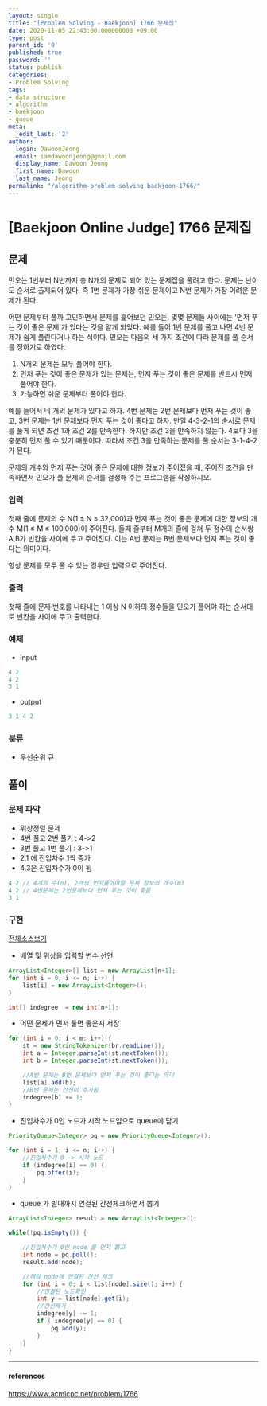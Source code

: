 ```yaml
---
layout: single
title: "[Problem Solving - Baekjoon] 1766 문제집"
date: 2020-11-05 22:43:00.000000000 +09:00
type: post
parent_id: '0'
published: true
password: ''
status: publish
categories:
- Problem Solving
tags:
- data structure
- algorithm
- baekjoon
- queue
meta:
  _edit_last: '2'
author:
  login: DawoonJeong
  email: iamdawoonjeong@gmail.com
  display_name: Dawoon Jeong
  first_name: Dawoon
  last_name: Jeong
permalink: "/algorithm-problem-solving-baekjoon-1766/"
---
```

# [Baekjoon Online Judge] 1766 문제집

## 문제
민오는 1번부터 N번까지 총 N개의 문제로 되어 있는 문제집을 풀려고 한다. 문제는 난이도 순서로 출제되어 있다. 즉 1번 문제가 가장 쉬운 문제이고 N번 문제가 가장 어려운 문제가 된다.

어떤 문제부터 풀까 고민하면서 문제를 훑어보던 민오는, 몇몇 문제들 사이에는 '먼저 푸는 것이 좋은 문제'가 있다는 것을 알게 되었다. 예를 들어 1번 문제를 풀고 나면 4번 문제가 쉽게 풀린다거나 하는 식이다. 민오는 다음의 세 가지 조건에 따라 문제를 풀 순서를 정하기로 하였다.

1. N개의 문제는 모두 풀어야 한다.
2. 먼저 푸는 것이 좋은 문제가 있는 문제는, 먼저 푸는 것이 좋은 문제를 반드시 먼저 풀어야 한다.
3. 가능하면 쉬운 문제부터 풀어야 한다.

예를 들어서 네 개의 문제가 있다고 하자. 4번 문제는 2번 문제보다 먼저 푸는 것이 좋고, 3번 문제는 1번 문제보다 먼저 푸는 것이 좋다고 하자. 만일 4-3-2-1의 순서로 문제를 풀게 되면 조건 1과 조건 2를 만족한다. 하지만 조건 3을 만족하지 않는다. 4보다 3을 충분히 먼저 풀 수 있기 때문이다. 따라서 조건 3을 만족하는 문제를 풀 순서는 3-1-4-2가 된다.

문제의 개수와 먼저 푸는 것이 좋은 문제에 대한 정보가 주어졌을 때, 주어진 조건을 만족하면서 민오가 풀 문제의 순서를 결정해 주는 프로그램을 작성하시오.

### 입력
첫째 줄에 문제의 수 N(1 ≤ N ≤ 32,000)과 먼저 푸는 것이 좋은 문제에 대한 정보의 개수 M(1 ≤ M ≤ 100,000)이 주어진다. 둘째 줄부터 M개의 줄에 걸쳐 두 정수의 순서쌍 A,B가 빈칸을 사이에 두고 주어진다. 이는 A번 문제는 B번 문제보다 먼저 푸는 것이 좋다는 의미이다.

항상 문제를 모두 풀 수 있는 경우만 입력으로 주어진다.

### 출력
첫째 줄에 문제 번호를 나타내는 1 이상 N 이하의 정수들을 민오가 풀어야 하는 순서대로 빈칸을 사이에 두고 출력한다.

### 예제

- input

```java
4 2
4 2
3 1
```

- output

```java
3 1 4 2
```

### 분류
- 우선순위 큐

## 풀이

### 문제 파악
- 위상정렬 문제
- 4번 풀고 2번 풀기 : 4->2
- 3번 풀고 1번 풀기 : 3->1
- 2,1 에 진입차수 1씩 증가
- 4,3은 진입차수가 0이 됨 

```java
4 2 // 4개의 수(n), 2개의 먼저풀어야할 문제 정보의 개수(m)
4 2 // 4번문제는 2번문제보다 먼저 푸는 것이 좋음
3 1
```

### 구현

[전체소스보기](https://github.com/devvoon/java-datastructure-algorithm/blob/master/java-algorithm-problem-solving/src/baekjoon/problem1766/Main.java)

- 배열 및 위상을 입력할 변수 선언

```java
ArrayList<Integer>[] list = new ArrayList[n+1];
for (int i = 0; i <= n; i++) {
    list[i] = new ArrayList<Integer>();
}

int[] indegree  = new int[n+1];
```


- 어떤 문제가 먼저 풀면 좋은지 저장

```java
for (int i = 0; i < m; i++) {
    st = new StringTokenizer(br.readLine());
    int a = Integer.parseInt(st.nextToken());
    int b = Integer.parseInt(st.nextToken());

    //A번 문제는 B번 문제보다 먼저 푸는 것이 좋다는 의미
    list[a].add(b);
    //B번 문제는 간선이 추가됨
    indegree[b] += 1;
}
```

- 진입차수가 0인 노드가 시작 노드임으로 queue에 담기

```java
PriorityQueue<Integer> pq = new PriorityQueue<Integer>();

for (int i = 1; i <= n; i++) {
    //진입차수가 0 -> 시작 노드
    if (indegree[i] == 0) {
        pq.offer(i);
    }
}
```        


- queue 가 빌때까지 연결된 간선체크하면서 뽑기

```java
ArrayList<Integer> result = new ArrayList<Integer>();

while(!pq.isEmpty()) {

    //진입차수가 0인 node 를 먼저 뽑고
    int node = pq.poll();
    result.add(node);

    //해당 node에 연결된 간선 체크
    for (int i = 0; i < list[node].size(); i++) {
        //연결된 노드확인
        int y = list[node].get(i);
        //간선제거
        indegree[y] -= 1;
        if ( indegree[y] == 0) {
            pq.add(y);
        }
    }
}
```

---

#### references
<https://www.acmicpc.net/problem/1766>
